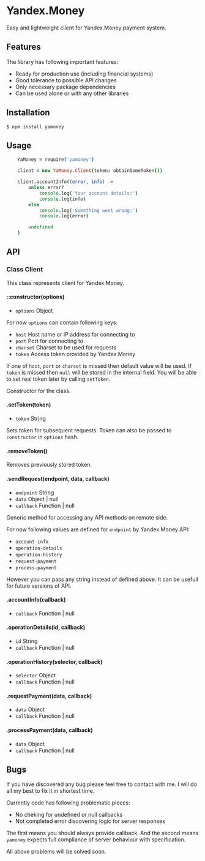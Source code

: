 # Yandex.Money

Easy and lightweight client for Yandex.Money payment system.

## Features

The library has following important features:

- Ready for production use (including financial systems)
- Good tolerance to possible API changes
- Only necessary package dependencies
- Can be used alone or with any other libraries

## Installation

```
$ npm install yamoney
```

## Usage

```coffeescript
	YaMoney = require('yamoney')

	client = new YaMoney.Client(token: obtainSomeToken())

	client.accountInfo((error, info) ->
		unless error?
			console.log('Your account details:')
			console.log(info)
		else
			console.log('Something went wrong:')
			console.log(error)

		undefined
	)
```

## API

### Class Client

This class represents client for Yandex.Money.

#### ::constructor(options)
- `options` Object

For now `options` can contain following keys:

- `host` Host name or IP address for connecting to
- `port` Port for connecting to
- `charset` Charset to be used for requests
- `token` Access token provided by Yandex.Money

If one of `host`, `port` or `charset` is missed then default value will be used. If `token` is missed then `null` will be stored in the internal field. You will be able to set real token later by calling `setToken`.

Constructor for the class.

#### .setToken(token)
- `token` String

Sets token for subsequent requests. Token can also be passed to `constructor` in `options` hash.

#### .removeToken()

Removes previously stored token.

#### .sendRequest(endpoint, data, callback)
- `endpoint` String
- `data` Object | null
- `callback` Function | null

Generic method for accessing any API methods on remote side.

For now following values are defined for `endpoint` by Yandex.Money API:

- `account-info`
- `operation-details`
- `operation-history`
- `request-payment`
- `process-payment`

However you can pass any string instead of defined above. It can be usefull for future versions of API.

#### .accountInfo(callback)
- `callback` Function | null

#### .operationDetails(id, callback)
- `id` String
- `callback` Function | null

#### .operationHistory(selector, callback)
- `selector` Object
- `callback` Function | null

#### .requestPayment(data, callback)
- `data` Object
- `callback` Function | null

#### .processPayment(data, callback)
- `data` Object
- `callback` Function | null

## Bugs

If you have discovered any bug please feel free to contact with me. I will do all my best to fix it in shortest time.

Currently code has following problematic pieces:

- No cheking for undefined or null callbacks
- Not completed error discovering logic for server responses

The first means you should always provide callback. And the second means `yamoney` expects full compliance of server behaviour with specification.

All above problems will be solved soon.
